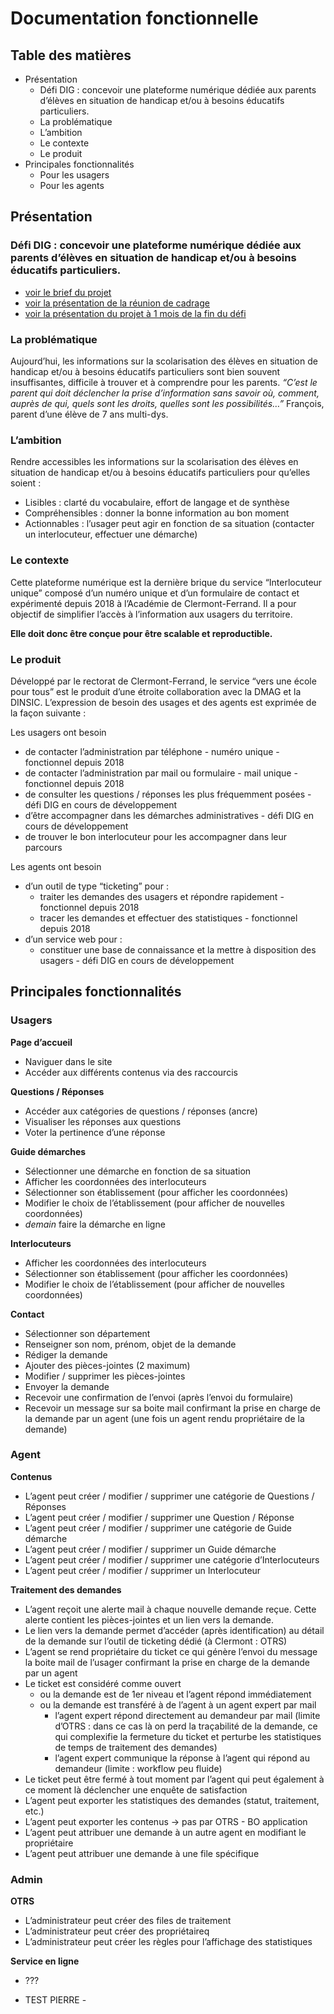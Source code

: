 # Documentation fonctionnelle 

## Table des matières
* Présentation
	* Défi DIG : concevoir une plateforme numérique dédiée aux parents d’élèves en situation de handicap et/ou à besoins éducatifs particuliers.
	* La problématique
	* L’ambition
	* Le contexte
	* Le produit
* Principales fonctionnalités
	* Pour les usagers
	* Pour les agents


## Présentation
### Défi DIG : concevoir une plateforme numérique dédiée aux parents d’élèves en situation de handicap et/ou à besoins éducatifs particuliers.
- [voir le brief du projet](https://github.com/sofiaboulaarab/Interlocuteur-unique/blob/master/Brief_projet_DIG.md)
- [voir la présentation de la réunion de cadrage](https://github.com/sofiaboulaarab/Interlocuteur-unique/blob/master/20190910%20-%20Re%CC%81union%20de%20cadrage.pdf)
- [voir la présentation du projet à 1 mois de la fin du défi](https://github.com/sofiaboulaarab/Interlocuteur-unique/blob/master/20191114%20-%20Pre%CC%81sentation%20du%20projet.pdf)

### La problématique
Aujourd’hui, les informations sur la scolarisation des élèves en situation de handicap et/ou à besoins éducatifs particuliers sont bien souvent insuffisantes, difficile à trouver et à comprendre pour les parents.
*“C’est le parent qui doit déclencher la prise d’information sans savoir où, comment, auprès de qui, quels sont les droits, quelles sont les possibilités…”* François, parent d’une élève de 7 ans multi-dys.


### L’ambition
Rendre accessibles les informations sur la scolarisation des élèves en situation de handicap et/ou à besoins éducatifs particuliers pour qu’elles soient :
- Lisibles : clarté du vocabulaire, effort de langage et de synthèse
- Compréhensibles : donner la bonne information au bon moment
- Actionnables : l’usager peut agir en fonction de sa situation (contacter un interlocuteur, effectuer une démarche)


### Le contexte
Cette plateforme numérique est la dernière brique du service “Interlocuteur unique” composé d’un numéro unique et d’un formulaire de contact et expérimenté depuis 2018 à l’Académie de Clermont-Ferrand. Il a pour objectif de simplifier l’accès à l’information aux usagers du territoire.

**Elle doit donc être conçue pour être scalable et reproductible.**


### Le produit
Développé par le rectorat de Clermont-Ferrand, le service “vers une école pour tous” est le produit d’une étroite collaboration avec la DMAG et la DINSIC. L’expression de besoin des usages et des agents est exprimée de la façon suivante :

Les usagers ont besoin
- de contacter l’administration par téléphone - numéro unique - fonctionnel depuis 2018
- de contacter l’administration par mail ou formulaire - mail unique - fonctionnel depuis 2018
- de consulter les questions / réponses les plus fréquemment posées - défi DIG en cours de développement
- d’être accompagner dans les démarches administratives - défi DIG en cours de développement
- de trouver le bon interlocuteur pour les accompagner dans leur parcours

Les agents ont besoin
- d’un outil de type “ticketing” pour :
	- traiter les demandes des usagers et répondre rapidement - fonctionnel depuis 2018
	- tracer les demandes et effectuer des statistiques - fonctionnel depuis 2018
- d’un service web pour :
	- constituer une base de connaissance et la mettre à disposition des usagers - défi DIG en cours de développement


## Principales fonctionnalités
### Usagers
**Page d’accueil**
- Naviguer dans le site
- Accéder aux différents contenus via des raccourcis

**Questions / Réponses**
- Accéder aux catégories de questions / réponses (ancre)
- Visualiser les réponses aux questions
- Voter la pertinence d’une réponse

**Guide démarches**
- Sélectionner une démarche en fonction de sa situation
- Afficher les coordonnées des interlocuteurs
- Sélectionner son établissement (pour afficher les coordonnées)
- Modifier le choix de l’établissement (pour afficher de nouvelles coordonnées)
- *demain* faire la démarche en ligne

**Interlocuteurs**
- Afficher les coordonnées des interlocuteurs
- Sélectionner son établissement (pour afficher les coordonnées)
- Modifier le choix de l’établissement (pour afficher de nouvelles coordonnées)

**Contact**
- Sélectionner son département
- Renseigner son nom, prénom, objet de la demande
- Rédiger la demande
- Ajouter des pièces-jointes (2 maximum)
- Modifier / supprimer les pièces-jointes
- Envoyer la demande
- Recevoir une confirmation de l’envoi (après l’envoi du formulaire)
- Recevoir un message sur sa boite mail confirmant la prise en charge de la demande par un agent (une fois un agent rendu propriétaire de la demande)


### Agent
**Contenus**
- L’agent peut créer / modifier / supprimer une catégorie de Questions / Réponses
- L’agent peut créer / modifier / supprimer une Question / Réponse
- L’agent peut créer / modifier / supprimer une catégorie de Guide démarche
- L’agent peut créer / modifier / supprimer un Guide démarche
- L’agent peut créer / modifier / supprimer une catégorie d’Interlocuteurs
- L’agent peut créer / modifier / supprimer un Interlocuteur

**Traitement des demandes**
- L’agent reçoit une alerte mail à chaque nouvelle demande reçue. Cette alerte contient les pièces-jointes et un lien vers la demande.
- Le lien vers la demande permet d’accéder (après identification) au détail de la demande sur l’outil de ticketing dédié (à Clermont : OTRS)
- L’agent se rend propriétaire du ticket ce qui génère l’envoi du message la boite mail de l’usager confirmant la prise en charge de la demande par un agent
- Le ticket est considéré comme ouvert
	- ou la demande est de 1er niveau et l’agent répond immédiatement
	- ou la demande est transféré à de l’agent à un agent expert par mail
		- l’agent expert répond directement au demandeur par mail (limite d’OTRS : dans ce cas là on perd la traçabilité de la demande, ce qui complexifie la fermeture du ticket et perturbe les statistiques de temps de traitement des demandes)
		- l’agent expert communique la réponse à l’agent qui répond au demandeur (limite : workflow peu fluide)
- Le ticket peut être fermé à tout moment par l’agent qui peut également à ce moment là déclencher une enquête de satisfaction
- L’agent peut exporter les statistiques des demandes (statut, traitement, etc.)
- L’agent peut exporter les contenus -> pas par OTRS - BO  application 
- L’agent peut attribuer une demande à un autre agent en modifiant le propriétaire
- L’agent peut attribuer une demande à une file spécifique


### Admin
**OTRS**
- L’administrateur peut créer des files de traitement
- L’administrateur peut créer des propriétaireq
- L’administrateur peut créer les règles pour l’affichage des statistiques

**Service en ligne**
- ???

- TEST PIERRE -
